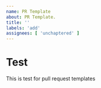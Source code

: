 ```yaml
---
name: PR Template
about: PR Template.
title: ''
labels: 'add'
assignees: [ 'unchaptered' ]
---
```



# Test

This is test for pull request templates
